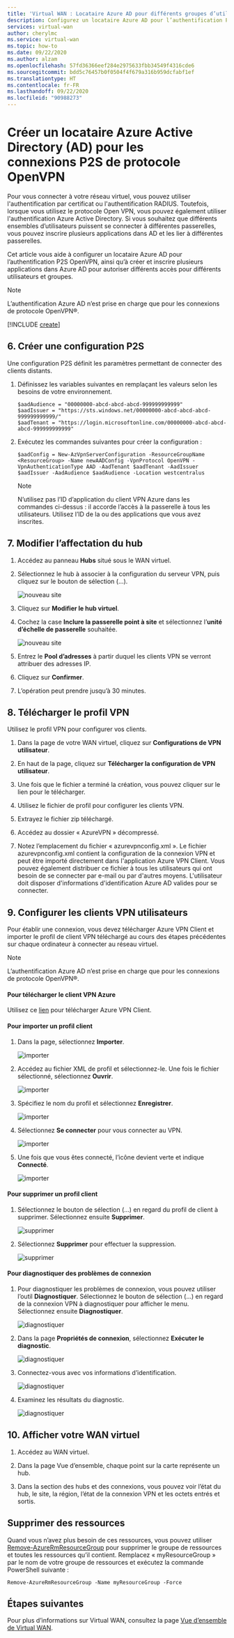 ```yaml
---
title: 'Virtual WAN : Locataire Azure AD pour différents groupes d’utilisateurs : Authentification Azure AD'
description: Configurez un locataire Azure AD pour l’authentification P2S OpenVPN, puis créez et inscrivez plusieurs applications dans Azure AD pour autoriser différents accès pour différents utilisateurs et groupes.
services: virtual-wan
author: cherylmc
ms.service: virtual-wan
ms.topic: how-to
ms.date: 09/22/2020
ms.author: alzam
ms.openlocfilehash: 57fd36366eef284e2975633fbb34549f4316cde6
ms.sourcegitcommit: bdd5c76457b0f0504f4f679a316b959dcfabf1ef
ms.translationtype: HT
ms.contentlocale: fr-FR
ms.lasthandoff: 09/22/2020
ms.locfileid: "90988273"
---
```

# <a name="create-an-azure-active-directory-ad-tenant-for-p2s-openvpn-protocol-connections"></a>Créer un locataire Azure Active Directory (AD) pour les connexions P2S de protocole OpenVPN

Pour vous connecter à votre réseau virtuel, vous pouvez utiliser l'authentification par certificat ou l'authentification RADIUS. Toutefois, lorsque vous utilisez le protocole Open VPN, vous pouvez également utiliser l'authentification Azure Active Directory. Si vous souhaitez que différents ensembles d’utilisateurs puissent se connecter à différentes passerelles, vous pouvez inscrire plusieurs applications dans AD et les lier à différentes passerelles.

Cet article vous aide à configurer un locataire Azure AD pour l’authentification P2S OpenVPN, ainsi qu’à créer et inscrire plusieurs applications dans Azure AD pour autoriser différents accès pour différents utilisateurs et groupes.

> [!NOTE]
> L’authentification Azure AD n’est prise en charge que pour les connexions de protocole OpenVPN&reg;.
>

[!INCLUDE [create](../../includes/openvpn-azure-ad-tenant-multi-app.md)]

## <a name="6-create-a-new-p2s-configuration"></a><a name="site"></a>6. Créer une configuration P2S

Une configuration P2S définit les paramètres permettant de connecter des clients distants.

1. Définissez les variables suivantes en remplaçant les valeurs selon les besoins de votre environnement.

   ```azurepowershell-interactive
   $aadAudience = "00000000-abcd-abcd-abcd-999999999999"
   $aadIssuer = "https://sts.windows.net/00000000-abcd-abcd-abcd-999999999999/"
   $aadTenant = "https://login.microsoftonline.com/00000000-abcd-abcd-abcd-999999999999"    
   ```

2. Exécutez les commandes suivantes pour créer la configuration :

   ```azurepowershell-interactive
   $aadConfig = New-AzVpnServerConfiguration -ResourceGroupName <ResourceGroup> -Name newAADConfig -VpnProtocol OpenVPN -VpnAuthenticationType AAD -AadTenant $aadTenant -AadIssuer $aadIssuer -AadAudience $aadAudience -Location westcentralus
   ```

   > [!NOTE]
   > N’utilisez pas l’ID d’application du client VPN Azure dans les commandes ci-dessus : il accorde l’accès à la passerelle à tous les utilisateurs. Utilisez l’ID de la ou des applications que vous avez inscrites.

## <a name="7-edit-hub-assignment"></a><a name="hub"></a>7. Modifier l’affectation du hub

1. Accédez au panneau **Hubs** situé sous le WAN virtuel.

2. Sélectionnez le hub à associer à la configuration du serveur VPN, puis cliquez sur le bouton de sélection (...).

    ![nouveau site](media/openvpn-azure-ad-tenant-multi-app/p2s4.jpg)

3. Cliquez sur **Modifier le hub virtuel**.

4. Cochez la case **Inclure la passerelle point à site** et sélectionnez l’**unité d’échelle de passerelle** souhaitée.

    ![nouveau site](media/openvpn-azure-ad-tenant-multi-app/p2s2.jpg)

5. Entrez le **Pool d’adresses** à partir duquel les clients VPN se verront attribuer des adresses IP.

6. Cliquez sur **Confirmer**.

7. L’opération peut prendre jusqu’à 30 minutes.

## <a name="8-download-vpn-profile"></a><a name="device"></a>8. Télécharger le profil VPN

Utilisez le profil VPN pour configurer vos clients.

1. Dans la page de votre WAN virtuel, cliquez sur **Configurations de VPN utilisateur**.

2. En haut de la page, cliquez sur **Télécharger la configuration de VPN utilisateur**.

3. Une fois que le fichier a terminé la création, vous pouvez cliquer sur le lien pour le télécharger.

4. Utilisez le fichier de profil pour configurer les clients VPN.

5. Extrayez le fichier zip téléchargé.

6. Accédez au dossier « AzureVPN » décompressé.

7. Notez l’emplacement du fichier « azurevpnconfig.xml ». Le fichier azurevpnconfig.xml contient la configuration de la connexion VPN et peut être importé directement dans l'application Azure VPN Client. Vous pouvez également distribuer ce fichier à tous les utilisateurs qui ont besoin de se connecter par e-mail ou par d'autres moyens. L'utilisateur doit disposer d'informations d'identification Azure AD valides pour se connecter.

## <a name="9-configure-user-vpn-clients"></a>9. Configurer les clients VPN utilisateurs

Pour établir une connexion, vous devez télécharger Azure VPN Client et importer le profil de client VPN téléchargé au cours des étapes précédentes sur chaque ordinateur à connecter au réseau virtuel.

> [!NOTE]
> L’authentification Azure AD n’est prise en charge que pour les connexions de protocole OpenVPN&reg;.
>

#### <a name="to-download-the-azure-vpn-client"></a>Pour télécharger le client VPN Azure

Utilisez ce [lien](https://go.microsoft.com/fwlink/?linkid=2117554) pour télécharger Azure VPN Client.

#### <a name="to-import-a-client-profile"></a><a name="import"></a>Pour importer un profil client

1. Dans la page, sélectionnez **Importer**.

    ![importer](./media/openvpn-azure-ad-tenant-multi-app/import/import1.jpg)

2. Accédez au fichier XML de profil et sélectionnez-le. Une fois le fichier sélectionné, sélectionnez **Ouvrir**.

    ![importer](./media/openvpn-azure-ad-tenant-multi-app/import/import2.jpg)

3. Spécifiez le nom du profil et sélectionnez **Enregistrer**.

    ![importer](./media/openvpn-azure-ad-tenant-multi-app/import/import3.jpg)

4. Sélectionnez **Se connecter** pour vous connecter au VPN.

    ![importer](./media/openvpn-azure-ad-tenant-multi-app/import/import4.jpg)

5. Une fois que vous êtes connecté, l’icône devient verte et indique **Connecté**.

    ![importer](./media/openvpn-azure-ad-tenant-multi-app/import/import5.jpg)

#### <a name="to-delete-a-client-profile"></a><a name="delete"></a>Pour supprimer un profil client

1. Sélectionnez le bouton de sélection (...) en regard du profil de client à supprimer. Sélectionnez ensuite **Supprimer**.

    ![supprimer](./media/openvpn-azure-ad-tenant-multi-app/delete/delete1.jpg)

2. Sélectionnez **Supprimer** pour effectuer la suppression.

    ![supprimer](./media/openvpn-azure-ad-tenant-multi-app/delete/delete2.jpg)

#### <a name="to-diagnose-connection-issues"></a><a name="diagnose"></a>Pour diagnostiquer des problèmes de connexion

1. Pour diagnostiquer les problèmes de connexion, vous pouvez utiliser l’outil **Diagnostiquer**. Sélectionnez le bouton de sélection (...) en regard de la connexion VPN à diagnostiquer pour afficher le menu. Sélectionnez ensuite **Diagnostiquer**.

    ![diagnostiquer](./media/openvpn-azure-ad-tenant-multi-app/diagnose/diagnose1.jpg)

2. Dans la page **Propriétés de connexion**, sélectionnez **Exécuter le diagnostic**.

    ![diagnostiquer](./media/openvpn-azure-ad-tenant-multi-app/diagnose/diagnose2.jpg)

3. Connectez-vous avec vos informations d’identification.

    ![diagnostiquer](./media/openvpn-azure-ad-tenant-multi-app/diagnose/diagnose3.jpg)

4. Examinez les résultats du diagnostic.

    ![diagnostiquer](./media/openvpn-azure-ad-tenant-multi-app/diagnose/diagnose4.jpg)

## <a name="10-view-your-virtual-wan"></a><a name="viewwan"></a>10. Afficher votre WAN virtuel

1. Accédez au WAN virtuel.

2. Dans la page Vue d’ensemble, chaque point sur la carte représente un hub.

3. Dans la section des hubs et des connexions, vous pouvez voir l’état du hub, le site, la région, l’état de la connexion VPN et les octets entrés et sortis.

## <a name="clean-up-resources"></a><a name="cleanup"></a>Supprimer des ressources

Quand vous n’avez plus besoin de ces ressources, vous pouvez utiliser [Remove-AzureRmResourceGroup](/powershell/module/azurerm.resources/remove-azurermresourcegroup) pour supprimer le groupe de ressources et toutes les ressources qu’il contient. Remplacez « myResourceGroup » par le nom de votre groupe de ressources et exécutez la commande PowerShell suivante :

```azurepowershell-interactive
Remove-AzureRmResourceGroup -Name myResourceGroup -Force
```

## <a name="next-steps"></a>Étapes suivantes

Pour plus d’informations sur Virtual WAN, consultez la page [Vue d’ensemble de Virtual WAN](virtual-wan-about.md).
